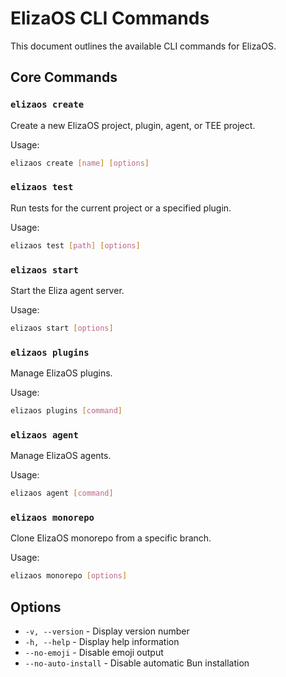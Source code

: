 # ElizaOS CLI Commands

This document outlines the available CLI commands for ElizaOS.

## Core Commands

### `elizaos create`
Create a new ElizaOS project, plugin, agent, or TEE project.

Usage:
```bash
elizaos create [name] [options]
```

### `elizaos test`
Run tests for the current project or a specified plugin.

Usage:
```bash
elizaos test [path] [options]
```

### `elizaos start`
Start the Eliza agent server.

Usage:
```bash
elizaos start [options]
```

### `elizaos plugins`
Manage ElizaOS plugins.

Usage:
```bash
elizaos plugins [command]
```

### `elizaos agent`
Manage ElizaOS agents.

Usage:
```bash
elizaos agent [command]
```

### `elizaos monorepo`
Clone ElizaOS monorepo from a specific branch.

Usage:
```bash
elizaos monorepo [options]
```

## Options

- `-v, --version` - Display version number
- `-h, --help` - Display help information
- `--no-emoji` - Disable emoji output
- `--no-auto-install` - Disable automatic Bun installation